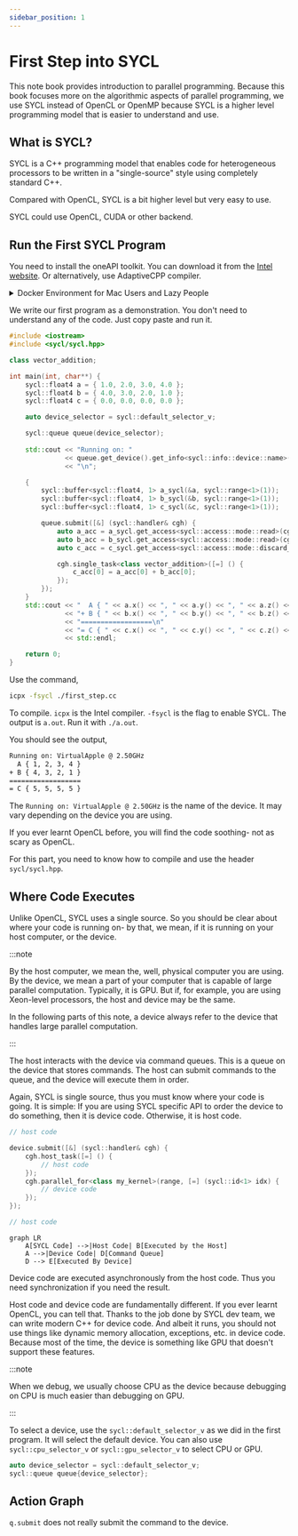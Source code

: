 ```yaml
---
sidebar_position: 1
---
```


# First Step into SYCL

This note book provides introduction to parallel programming. Because this book focuses more on the algorithmic aspects of parallel programming, we use SYCL instead of OpenCL or OpenMP because SYCL is a higher level programming model that is easier to understand and use.

## What is SYCL?

SYCL is a C++ programming model that enables code for heterogeneous processors to be written in a "single-source" style using completely standard C++.

Compared with OpenCL, SYCL is a bit higher level but very easy to use.

SYCL could use OpenCL, CUDA or other backend.

## Run the First SYCL Program

You need to install the oneAPI toolkit. You can download it from the [Intel website](https://software.intel.com/content/www/us/en/develop/tools/oneapi/base-toolkit.html). Or alternatively, use AdaptiveCPP compiler. 

<details>
<summary>Docker Environment for Mac Users and Lazy People</summary>

If you are using a Mac like me, unfortunately, the oneAPI DPC++ dropped support for MacOS a while ago. Of course, you can compile and run AdaptiveCpp. But we tool kit from Intel provides more features.

Of course, you can run linux virtual machine. But an easier approach would be to use docker.

```yaml
services:
  hpc:
    image: intel/hpckit
    platform: linux/amd64
    volumes:
      - ./code:/code
    stdin_open: true
    tty: true
    command: /bin/bash
```

Then you can attach vscode to the docker and use it as your environment (Yes, Rosetta is that magical).
</details>

We write our first program as a demonstration. You don't need to understand any of the code. Just copy paste and run it.

```cpp
#include <iostream>
#include <sycl/sycl.hpp>

class vector_addition;

int main(int, char**) {
    sycl::float4 a = { 1.0, 2.0, 3.0, 4.0 };
    sycl::float4 b = { 4.0, 3.0, 2.0, 1.0 };
    sycl::float4 c = { 0.0, 0.0, 0.0, 0.0 };

    auto device_selector = sycl::default_selector_v;

    sycl::queue queue(device_selector);
    
    std::cout << "Running on: "
              << queue.get_device().get_info<sycl::info::device::name>()
              << "\n";

    {
        sycl::buffer<sycl::float4, 1> a_sycl(&a, sycl::range<1>(1));
        sycl::buffer<sycl::float4, 1> b_sycl(&b, sycl::range<1>(1));
        sycl::buffer<sycl::float4, 1> c_sycl(&c, sycl::range<1>(1));

        queue.submit([&] (sycl::handler& cgh) {
            auto a_acc = a_sycl.get_access<sycl::access::mode::read>(cgh);
            auto b_acc = b_sycl.get_access<sycl::access::mode::read>(cgh);
            auto c_acc = c_sycl.get_access<sycl::access::mode::discard_write>(cgh);

            cgh.single_task<class vector_addition>([=] () {
                c_acc[0] = a_acc[0] + b_acc[0];
            });
        });
    }
    std::cout << "  A { " << a.x() << ", " << a.y() << ", " << a.z() << ", " << a.w() << " }\n"
              << "+ B { " << b.x() << ", " << b.y() << ", " << b.z() << ", " << b.w() << " }\n"
              << "==================\n"
              << "= C { " << c.x() << ", " << c.y() << ", " << c.z() << ", " << c.w() << " }"
              << std::endl;

    return 0;
}
```

Use the command,

```bash
icpx -fsycl ./first_step.cc
```

To compile. `icpx` is the Intel compiler. `-fsycl` is the flag to enable SYCL. The output is `a.out`. Run it with `./a.out`.

You should see the output,

```bash
Running on: VirtualApple @ 2.50GHz
  A { 1, 2, 3, 4 }
+ B { 4, 3, 2, 1 }
==================
= C { 5, 5, 5, 5 }
```

The `Running on: VirtualApple @ 2.50GHz` is the name of the device. It may vary depending on the device you are using.

If you ever learnt OpenCL before, you will find the code soothing- not as scary as OpenCL.

For this part, you need to know how to compile and use the header `sycl/sycl.hpp`.

## Where Code Executes

Unlike OpenCL, SYCL uses a single source. So you should be clear about where your code is running on- by that, we mean, if it is running on your host computer, or the device.

:::note

By the host computer, we mean the, well, physical computer you are using. By the device, we mean a part of your computer that is capable of large parallel computation. Typically, it is GPU. But if, for example, you are using Xeon-level processors, the host and device may be the same.

In the following parts of this note, a device always refer to the device that handles large parallel computation.

:::

The host interacts with the device via command queues. This is a queue on the device that stores commands. The host can submit commands to the queue, and the device will execute them in order.

Again, SYCL is single source, thus you must know where your code is going. It is simple: If you are using SYCL specific API to order the device to do something, then it is device code. Otherwise, it is host code.

```cpp
// host code

device.submit([&] (sycl::handler& cgh) {
    cgh.host_task([=] () {
        // host code
    });
    cgh.parallel_for<class my_kernel>(range, [=] (sycl::id<1> idx) {
        // device code
    });
});

// host code
```

```mermaid
graph LR
    A[SYCL Code] -->|Host Code| B[Executed by the Host]
    A -->|Device Code| D[Command Queue]
    D --> E[Executed By Device]
```

Device code are executed asynchronously from the host code. Thus you need synchronization if you need the result.

Host code and device code are fundamentally different. If you ever learnt OpenCL, you can tell that. Thanks to the job done by SYCL dev team, we can write modern C++ for device code. And albeit it runs, you should not use things like dynamic memory allocation, exceptions, etc. in device code. Because most of the time, the device is something like GPU that doesn't support these features.

:::note

When we debug, we usually choose CPU as the device because debugging on CPU is much easier than debugging on GPU.

:::

To select a device, use the `sycl::default_selector_v` as we did in the first program. It will select the default device. You can also use `sycl::cpu_selector_v` or `sycl::gpu_selector_v` to select CPU or GPU.

```cpp
auto device_selector = sycl::default_selector_v;
sycl::queue queue{device_selector};
```

## Action Graph

`q.submit` does not really submit the command to the device. 